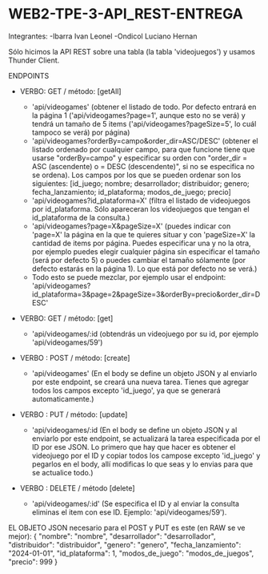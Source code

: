 # WEB2-TPE-3-API_REST-ENTREGA

Integrantes: -Ibarra Ivan Leonel -Ondicol Luciano Hernan

Sólo hicimos la API REST sobre una tabla (la tabla 'videojuegos') y usamos Thunder Client.

ENDPOINTS

- VERBO: GET / método: [getAll]
  * 'api/videogames' (obtener el listado de todo. Por defecto entrará en la página 1 ('api/videogames?page=1', aunque esto no se verá) y tendrá un tamaño de 5 items ('api/videogames?pageSize=5', lo cuál tampoco se verá) por página)
  * 'api/videogames?orderBy=campo&order_dir=ASC/DESC' (obtener el listado ordenado por cualquier campo, para que funcione tiene que usarse "orderBy=campo" y especificar su orden con "order_dir = ASC (ascendente) o = DESC (descendente)", si no se especifica no se ordena).
Los campos por los que se pueden ordenar son los siguientes: [id_juego; nombre; desarrollador; distribuidor; genero; fecha_lanzamiento; id_plataforma; modos_de_juego; precio]
  * 'api/videogames?id_plataforma=X' (filtra el listado de videojuegos por id_plataforma. Sólo apareceran los videojuegos que tengan el id_plataforma de la consulta.)
  * 'api/videogames?page=X&pageSize=X' (puedes indicar con 'page=X' la página en la que te quieres situar y con 'pageSize=X' la cantidad de items por página. Puedes especificar una y no la otra, por ejemplo puedes elegir cualquier página sin especificar el tamaño (será por defecto 5) o puedes cambiar el tamaño sólamente (por defecto estarás en la página 1). Lo que está por defecto no se verá.)
  * Todo esto se puede mezclar, por ejemplo usar el endpoint: 'api/videogames?id_plataforma=3&page=2&pageSize=3&orderBy=precio&order_dir=DESC'


- VERBO: GET / método: [get]
  * 'api/videogames/:id (obtendrás un videojuego por su id, por ejemplo 'api/videogames/59')



- VERBO : POST / método: [create]
  * 'api/videogames' (En el body se define un objeto JSON y al enviarlo por este endpoint, se creará una nueva tarea. Tienes que agregar todos los campos excepto 'id_juego', ya que se generará automaticamente.)


- VERBO : PUT / método: [update]
  * 'api/videogames/:id (En el body se define un objeto JSON y al enviarlo por este endpoint, se actualizará la tarea especificada por el ID por ese JSON. Lo primero que hay que hacer es obtener el videojuego por el ID y copiar todos los campose excepto 'id_juego' y pegarlos en el body, allí modificas lo que seas y lo envias para que se actualice todo.)


- VERBO : DELETE / método [delete]
  * 'api/videogames/:id' (Se especifica el ID y al enviar la consulta eliminas el item con ese ID. Ejemplo: 'api/videogames/59').


EL OBJETO JSON necesario para el POST y PUT es este (en RAW se ve mejor):
{
  "nombre": "nombre",
  "desarrollador": "desarrollador",
  "distribuidor": "distribuidor",
  "genero": "genero",
  "fecha_lanzamiento": "2024-01-01",
  "id_plataforma": 1,
  "modos_de_juego": "modos_de_juegos",
  "precio": 999
}
